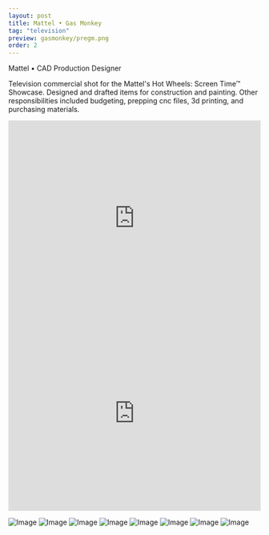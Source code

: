 ```yaml
---
layout: post
title: Mattel • Gas Monkey
tag: "television"
preview: gasmonkey/pregm.png
order: 2
---
```

Mattel • CAD Production Designer

Television commercial shot for the Mattel's Hot Wheels: Screen Time™ Showcase. Designed and drafted items for construction and painting. Other responsibilities included budgeting, prepping cnc files, 3d printing, and purchasing materials.

<iframe frameborder="0" scrolling="no" height="390" width="100%" src="https://www.youtube.com/embed/VbYdb_qrkVk?controls=0&showinfo=0" allow="autoplay; encrypted-media" allowfullscreen></iframe>

<iframe frameborder="0" scrolling="no" height="390" width="100%" src="https://www.youtube.com/embed/VbYdb_qrkVk?autoplay=0controls=0&showinfo=0" allowfullscreen></iframe>

![Image](1gm.png)
![Image](2gm.png)
![Image](3gm.png)
![Image](4gm.png)
![Image](5gm.png)
![Image](6gm.png)
![Image](7gm.png)
![Image](8gm.png)

